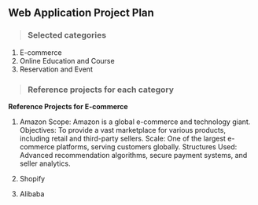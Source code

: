 ## Web Application Project Plan 
>### **Selected categories**
1. E-commerce  
1. Online Education and Course 
1. Reservation and Event

> ### Reference projects for each category
**Reference Projects for E-commerce**
1. Amazon
  Scope: Amazon is a global e-commerce and technology giant.
  Objectives: To provide a vast marketplace for various products, including retail and third-party   sellers.
  Scale: One of the largest e-commerce platforms, serving customers globally.
  Structures Used: Advanced recommendation algorithms, secure payment systems, and seller analytics.

3. Shopify
4. Alibaba
